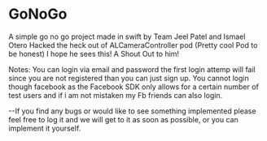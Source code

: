# GoNoGo


A simple go no go project made in swift 
by Team Jeel Patel and Ismael Otero
Hacked the heck out of ALCameraController pod (Pretty cool Pod to be honest) 
I hope he sees this! A Shout Out to him! 

Notes:
You can login via email and password the first login attemp will fail since you are not registered than you can just sign up.
You cannot login though facebook as the Facebook SDK only allows for a certain number of test users and if i am not mistaken my Fb friends can also login.

--If you find any bugs or would like to see something implemented please feel free to log it and we will get to it as soon as possible, or you can implement it yourself.
